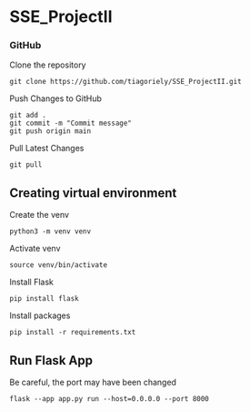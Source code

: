 # SSE_ProjectII

### GitHub
Clone the repository
```
git clone https://github.com/tiagoriely/SSE_ProjectII.git
```
Push Changes to GitHub
```
git add .
git commit -m "Commit message"
git push origin main
```

Pull Latest Changes
```
git pull
```


## Creating virtual environment
Create the venv
```
python3 -m venv venv
```

Activate venv
```
source venv/bin/activate
```

Install Flask
```
pip install flask
```

Install packages
```
pip install -r requirements.txt
```

## Run Flask App
Be careful, the port may have been changed
```
flask --app app.py run --host=0.0.0.0 --port 8000
```

